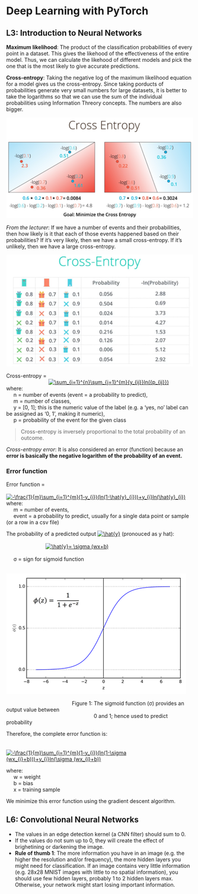 # Deep Learning with PyTorch

## L3: Introduction to Neural Networks

**Maximum likelihood**: The product of the classification probabilities of every point in a dataset. This gives the likehood of the effectiveness of the entire model. Thus, we can calculate the likehood of different models and pick the one that is the most likely to give accurate predictions.

**Cross-entropy**: Taking the negative log of the maximum likelihood equation for a model gives us the cross-entropy. Since taking porducts of probabilities generate very small numbers for large datasets, it is better to take the logarithms so that we can use the sum of the individual probabilities using Information Threory concepts. The numbers are also bigger.

![Cross-entropy](https://github.com/dg1223/ai_bangladesh/blob/master/deep-learning-udacity/images/cross-entropy.png)

*From the lecturer*: If we have a number of events and their probabilities, then how likely is it that each of those events happened based on their probabilities? If it’s very likely, then we have a small cross-entropy. If it’s unlikely, then we have a large cross-entropy.

![Cross-entropy-2](https://github.com/dg1223/ai_bangladesh/blob/master/deep-learning-udacity/images/cross-entropy-2.png)

Cross-entropy =<br/>
&nbsp; &nbsp; &nbsp; &nbsp; &nbsp; &nbsp; &nbsp; &nbsp; &nbsp; &nbsp; &nbsp; &nbsp; &nbsp; &nbsp; &nbsp;<a href="https://www.codecogs.com/eqnedit.php?latex=\sum_{i=1}^{n}\sum_{j=1}^{m}{y_{ij}}ln({p_{ij}})" target="_blank"><img src="https://latex.codecogs.com/gif.latex?\sum_{i=1}^{n}\sum_{j=1}^{m}{y_{ij}}ln({p_{ij}})" title="\sum_{i=1}^{n}\sum_{j=1}^{m}{y_{ij}}ln({p_{ij}})" /></a><br/>
where:<br/>
&nbsp; &nbsp; &nbsp;n = number of events (event = a probability to predict),<br/>&nbsp; &nbsp; &nbsp;m = number of classes,<br/>&nbsp; &nbsp; &nbsp;y = [0, 1]; this is the numeric value of the label (e.g. a ‘yes, no’ label can be assigned as ‘0, 1’, making it numeric),<br/>&nbsp; &nbsp; &nbsp;p = probability of the event for the given class

> Cross-entropy is inversely proportional to the total probability of an outcome.

*Cross-entropy error*: It is also considered an error (function) because an **error is basically the negative logarithm of the probability of an event.**

### Error function

Error function =<br/>
&nbsp; &nbsp; &nbsp; &nbsp; &nbsp; &nbsp; &nbsp; &nbsp; &nbsp; &nbsp; &nbsp; &nbsp; &nbsp; &nbsp;<a href="https://www.codecogs.com/eqnedit.php?latex=-\frac{1}{m}\sum_{i=1}^{m}(1-y_{i})(ln(1-\hat{y}_{i}))&plus;y_{i}ln(\hat{y}_{i})" target="_blank"><img src="https://latex.codecogs.com/gif.latex?-\frac{1}{m}\sum_{i=1}^{m}(1-y_{i})(ln(1-\hat{y}_{i}))&plus;y_{i}ln(\hat{y}_{i})" title="-\frac{1}{m}\sum_{i=1}^{m}(1-y_{i})(ln(1-\hat{y}_{i}))+y_{i}ln(\hat{y}_{i})" /></a><br/>
where:<br/>
&nbsp; &nbsp; &nbsp;m = number of events,<br/>&nbsp; &nbsp; &nbsp;event = a probability to predict, usually for a single data point or sample (or a row in a csv file)

The probability of a predicted output <a href="https://www.codecogs.com/eqnedit.php?latex=\hat{y}" target="_blank"><img src="https://latex.codecogs.com/gif.latex?\hat{y}" title="\hat{y}" /></a> (pronouced as y hat):<br/><br/>
&nbsp; &nbsp; &nbsp; &nbsp; &nbsp; &nbsp; &nbsp; &nbsp; &nbsp; &nbsp; &nbsp; &nbsp; &nbsp; &nbsp;<a href="https://www.codecogs.com/eqnedit.php?latex=\hat{y}=&space;\sigma&space;(wx&plus;b)" target="_blank"><img src="https://latex.codecogs.com/gif.latex?\hat{y}=&space;\sigma&space;(wx&plus;b)" title="\hat{y}= \sigma (wx+b)" /></a><br/><br/>
&nbsp; &nbsp; &nbsp;σ = sign for sigmoid function

&nbsp; &nbsp; &nbsp; &nbsp; &nbsp; &nbsp; &nbsp; &nbsp; &nbsp; &nbsp; &nbsp; &nbsp; &nbsp; &nbsp; &nbsp; &nbsp; &nbsp; &nbsp; &nbsp; &nbsp; &nbsp; &nbsp;![sigmoid-function](https://github.com/dg1223/ai_bangladesh/blob/master/deep-learning-udacity/images/sigmoid-function.png)

&nbsp; &nbsp; &nbsp; &nbsp; &nbsp; &nbsp; &nbsp; &nbsp; &nbsp; &nbsp; &nbsp; &nbsp; &nbsp; &nbsp; &nbsp; &nbsp; &nbsp; &nbsp; &nbsp; &nbsp; &nbsp; &nbsp; &nbsp;Figure 1: The sigmoid function (σ) provides an output value between<br/>&nbsp; &nbsp;&nbsp; &nbsp; &nbsp; &nbsp; &nbsp; &nbsp; &nbsp; &nbsp; &nbsp; &nbsp; &nbsp; &nbsp; &nbsp; &nbsp; &nbsp; &nbsp; &nbsp; &nbsp; &nbsp; &nbsp; &nbsp; &nbsp; &nbsp; &nbsp; &nbsp; &nbsp; &nbsp; &nbsp; &nbsp;0 and 1; hence used to predict probability

Therefore, the complete error function is:<br/><br/>
&nbsp; &nbsp; &nbsp; &nbsp; &nbsp; &nbsp; &nbsp; &nbsp; &nbsp; &nbsp; &nbsp; &nbsp; &nbsp; &nbsp;<a href="https://www.codecogs.com/eqnedit.php?latex=-\frac{1}{m}\sum_{i=1}^{m}(1-y_{i})(ln(1-\sigma&space;(wx_{i}&plus;b)))&plus;y_{i}ln(\sigma&space;(wx_{i}&plus;b))" target="_blank"><img src="https://latex.codecogs.com/gif.latex?-\frac{1}{m}\sum_{i=1}^{m}(1-y_{i})(ln(1-\sigma&space;(wx_{i}&plus;b)))&plus;y_{i}ln(\sigma&space;(wx_{i}&plus;b))" title="-\frac{1}{m}\sum_{i=1}^{m}(1-y_{i})(ln(1-\sigma (wx_{i}+b)))+y_{i}ln(\sigma (wx_{i}+b))" /></a>

where:<br/>
&nbsp; &nbsp; &nbsp;w = weight<br/>
&nbsp; &nbsp; &nbsp;b = bias<br/>
&nbsp; &nbsp; &nbsp;x = training sample<br/>

We minimize this error function using the gradient descent algorithm.<br/>

## L6: Convolutional Neural Networks
* The values in an edge detection kernel (a CNN filter) should sum to 0.
* If the values do not sum up to 0, they will create the effect of brighetining or darkening the image.
* **Rule of thumb 1**: The more information you have in an image (e.g. the higher the resolution and/or frequency), the more hidden layers you might need for classification. If an image contains very little information (e.g. 28x28 MNIST images with little to no spatial information), you should use few hidden layers, probably 1 to 2 hidden layers max. Otherwise, your network might start losing important information.
